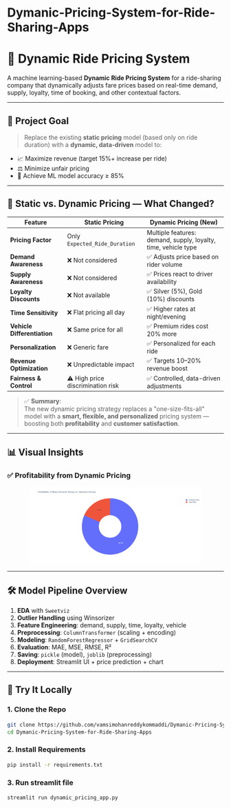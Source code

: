 # Dymanic-Pricing-System-for-Ride-Sharing-Apps

# 🚕 Dynamic Ride Pricing System

A machine learning-based **Dynamic Ride Pricing System** for a ride-sharing company that dynamically adjusts fare prices based on real-time demand, supply, loyalty, time of booking, and other contextual factors.

---

## 🎯 Project Goal

> Replace the existing **static pricing** model (based only on ride duration) with a **dynamic, data-driven** model to:
- 📈 Maximize revenue (target 15%+ increase per ride)
- ⚖️ Minimize unfair pricing
- 🤖 Achieve ML model accuracy ≥ 85%

---

## 🔁 Static vs. Dynamic Pricing — What Changed?

| Feature                    | **Static Pricing**                        | **Dynamic Pricing (New)**                                       |
|----------------------------|-------------------------------------------|------------------------------------------------------------------|
| **Pricing Factor**         | Only `Expected_Ride_Duration`            | Multiple features: demand, supply, loyalty, time, vehicle type  |
| **Demand Awareness**       | ❌ Not considered                        | ✅ Adjusts price based on rider volume                          |
| **Supply Awareness**       | ❌ Not considered                        | ✅ Prices react to driver availability                         |
| **Loyalty Discounts**      | ❌ Not available                         | ✅ Silver (5%), Gold (10%) discounts                           |
| **Time Sensitivity**       | ❌ Flat pricing all day                  | ✅ Higher rates at night/evening                               |
| **Vehicle Differentiation**| ❌ Same price for all                    | ✅ Premium rides cost 20% more                                 |
| **Personalization**        | ❌ Generic fare                         | ✅ Personalized for each ride                                 |
| **Revenue Optimization**   | ❌ Unpredictable impact                  | ✅ Targets 10–20% revenue boost                                |
| **Fairness & Control**     | ⚠️ High price discrimination risk       | ✅ Controlled, data-driven adjustments                         |

> ✅ **Summary**:  
The new dynamic pricing strategy replaces a "one-size-fits-all" model with a **smart, flexible, and personalized** pricing system — boosting both **profitability** and **customer satisfaction**.

---

## 📊 Visual Insights

### ✅ Profitability from Dynamic Pricing

<p align="center">
  <img src="profit-chart.png" alt="Profitability Chart" width="400"/>
</p>

---

## 🛠 Model Pipeline Overview

1. **EDA** with `Sweetviz`
2. **Outlier Handling** using Winsorizer
3. **Feature Engineering**: demand, supply, time, loyalty, vehicle
4. **Preprocessing**: `ColumnTransformer` (scaling + encoding)
5. **Modeling**: `RandomForestRegressor` + `GridSearchCV`
6. **Evaluation**: MAE, MSE, RMSE, R²
7. **Saving**: `pickle` (model), `joblib` (preprocessing)
8. **Deployment**: Streamlit UI + price prediction + chart

---

## 🚀 Try It Locally

### 1. Clone the Repo
```bash
git clone https://github.com/vamsimohanreddykommaddi/Dymanic-Pricing-System-for-Ride-Sharing-Apps.git
cd Dymanic-Pricing-System-for-Ride-Sharing-Apps
```
### 2. Install Requirements
```bash
pip install -r requirements.txt
```
### 3. Run streamlit file
```bash
streamlit run dynamic_pricing_app.py
```
